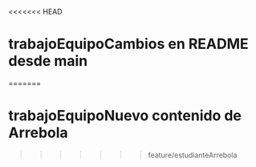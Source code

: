 <<<<<<< HEAD
# trabajoEquipoCambios en README desde main
=======
# trabajoEquipoNuevo contenido de Arrebola
>>>>>>> feature/estudianteArrebola
